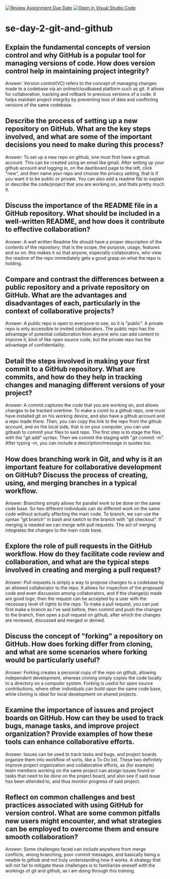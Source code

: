 [![Review Assignment Due Date](https://classroom.github.com/assets/deadline-readme-button-22041afd0340ce965d47ae6ef1cefeee28c7c493a6346c4f15d667ab976d596c.svg)](https://classroom.github.com/a/8wgCKhpZ)
[![Open in Visual Studio Code](https://classroom.github.com/assets/open-in-vscode-2e0aaae1b6195c2367325f4f02e2d04e9abb55f0b24a779b69b11b9e10269abc.svg)](https://classroom.github.com/online_ide?assignment_repo_id=15607474&assignment_repo_type=AssignmentRepo)
# se-day-2-git-and-github
## Explain the fundamental concepts of version control and why GitHub is a popular tool for managing versions of code. How does version control help in maintaining project integrity?
Answer: Version control(VC) refers to the concept of managing changes made to a codebase via an online/cloudbased platform such as git. It allows for collaboration, tracking and rollback to previous versions of a code. It helps maintain project integrity by preventing loss of data and conflicting versions of the same codebase.

## Describe the process of setting up a new repository on GitHub. What are the key steps involved, and what are some of the important decisions you need to make during this process?
Answer: To set up a new repo on github, one must first have a github account. This can be created using an email like gmail. After setting up your github account and logging in, on the dashboard page to the left, click "new", and then name your repo and choose the privacy setting, that is if you want it to be public or private. You can also add a readme file to explain or describe the code/project that you are working on, and thats pretty much it.

## Discuss the importance of the README file in a GitHub repository. What should be included in a well-written README, and how does it contribute to effective collaboration?
Answer: A well written Readme file should have a proper description of the contents of the repository; that is the scope, the purpose, usage, features and so on. this makes it so that anyone, especially collaborators, who view the readme of the repo immediately gets a good grasp on what the repo is holding.

## Compare and contrast the differences between a public repository and a private repository on GitHub. What are the advantages and disadvantages of each, particularly in the context of collaborative projects?
Answer: A public repo is open to everyone to see, so it is "public". A private repo is only accessible to invited collaborators. The public repo has the advantage of potential collaboration from anyone who can add content to improve it, kind of like open source code, but the private repo has the advantage of confidentiality.

## Detail the steps involved in making your first commit to a GitHub repository. What are commits, and how do they help in tracking changes and managing different versions of your project?
Answer: A commit captures the code that you are working on, and allows changes to be tracked overtime. To make a comit to a github repo, one must have installed git on his working device, and also have a github account and a repo made there. Then, you can copy the link to the repo from the github account, and on the local side, that is on your computer, you can use gitbash to commit your files to said repo. The first step is to stage the files with the "git add" syntax. Then we commit the staging with "git commit -m". After typing -m, you can include a description/message in quotes too.

## How does branching work in Git, and why is it an important feature for collaborative development on GitHub? Discuss the process of creating, using, and merging branches in a typical workflow.
Answer: Branching simply allows for parallel work to be done on the same code base. So two different individuals can do different work on the same code without actually affecting the main code. To branch, we can use the syntax "git branch" in bash and switch to the branch with "git checkout". If merging is needed we can merge with pull requests. The act of merging integrates the changes to the main code base.

## Explore the role of pull requests in the GitHub workflow. How do they facilitate code review and collaboration, and what are the typical steps involved in creating and merging a pull request?
Answer: Pull requests is simply a way to propose changes to a codebase by an allowed collaborator to the repo. It allows for inspection of the proposed code and even discussion among collaborators, and if the change(s) made are good togo, then the request can be accepted by a user with the necessary level of rights to the repo. To make a pull request, you can just first make a branch as I've said before, then commit and push the changes to the branch, then open a pull request on github, after which the changes are reviewed, discussed and merged or denied.

## Discuss the concept of "forking" a repository on GitHub. How does forking differ from cloning, and what are some scenarios where forking would be particularly useful?
Answer: Forking creates a personal copy of the repo on github, allowing independent development, whereas cloning simply copies the code locally to a directory on a computer system. Forking is useful for open source contributions, where other individuals can build upon the same code base, while cloning is ideal for local development on shared projects.

## Examine the importance of issues and project boards on GitHub. How can they be used to track bugs, manage tasks, and improve project organization? Provide examples of how these tools can enhance collaborative efforts.
Answer: Issues can be used to track tasks and bugs, and project boards organize them into workflow of sorts, like a To-Do list. These two definitely improve project organization and collaborative efforts, as (for example) team members working on the same project can assign issues found or tasks that need to be done on the project board, and also see if said issue has been attended to, and thus monitor progress of said project.

## Reflect on common challenges and best practices associated with using GitHub for version control. What are some common pitfalls new users might encounter, and what strategies can be employed to overcome them and ensure smooth collaboration?
Answer: Some challenges faced can include anywhere from merge conflicts, wrong branching, poor commit messages, and basically being a newbie to github and not truly understanding how it works. A strategy that will not fail to mitigate these challenges is to familiarize oneself with the workings of git and github, as i am doing through this training.

